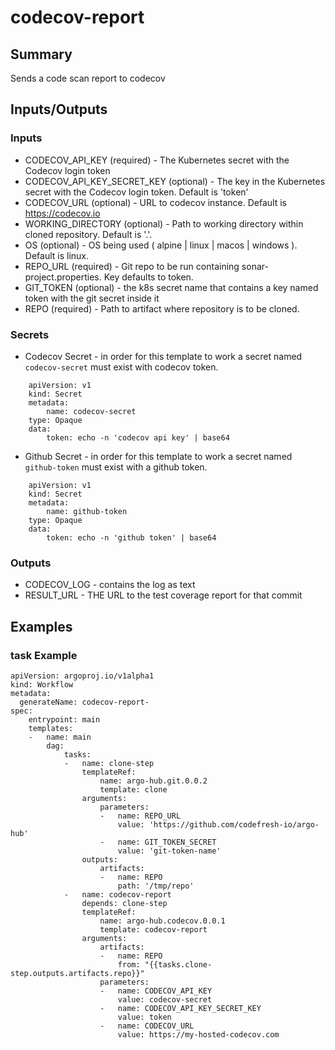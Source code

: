# codecov-report

## Summary
Sends a code scan report to codecov

## Inputs/Outputs

### Inputs
* CODECOV_API_KEY (required) - The Kubernetes secret with the Codecov login token
* CODECOV_API_KEY_SECRET_KEY (optional) - The key in the Kubernetes secret with the Codecov login token. Default is 'token'
* CODECOV_URL (optional) - URL to codecov instance. Default is https://codecov.io
* WORKING_DIRECTORY (optional) - Path to working directory within cloned repository. Default is '.'.
* OS (optional) - OS being used ( alpine | linux | macos | windows ). Default is linux.
* REPO_URL (required) - Git repo to be run containing sonar-project.properties. Key defaults to token.
* GIT_TOKEN (optional) - the k8s secret name that contains a key named token with the git secret inside it
* REPO (required) - Path to artifact where repository is to be cloned.

### Secrets
* Codecov Secret - in order for this template to work a secret named `codecov-secret` must exist with codecov token.
```
    apiVersion: v1
    kind: Secret
    metadata:
        name: codecov-secret
    type: Opaque
    data:
        token: echo -n 'codecov api key' | base64
```

* Github Secret - in order for this template to work a secret named `github-token` must exist with a github token.
```
    apiVersion: v1
    kind: Secret
    metadata:
        name: github-token
    type: Opaque
    data:
        token: echo -n 'github token' | base64
```

### Outputs
* CODECOV_LOG - contains the log as text
* RESULT_URL - THE URL to the test coverage report for that commit

## Examples

### task Example
```
apiVersion: argoproj.io/v1alpha1
kind: Workflow
metadata:
  generateName: codecov-report-
spec:
    entrypoint: main
    templates:
    -   name: main
        dag:
            tasks:
            -   name: clone-step
                templateRef:
                    name: argo-hub.git.0.0.2
                    template: clone
                arguments:
                    parameters:
                    -   name: REPO_URL
                        value: 'https://github.com/codefresh-io/argo-hub'
                    -   name: GIT_TOKEN_SECRET
                        value: 'git-token-name'
                outputs:
                    artifacts:
                    -   name: REPO
                        path: '/tmp/repo'
            -   name: codecov-report
                depends: clone-step
                templateRef:
                    name: argo-hub.codecov.0.0.1
                    template: codecov-report
                arguments:
                    artifacts:
                    -   name: REPO
                        from: "{{tasks.clone-step.outputs.artifacts.repo}}"
                    parameters:
                    -   name: CODECOV_API_KEY
                        value: codecov-secret
                    -   name: CODECOV_API_KEY_SECRET_KEY
                        value: token
                    -   name: CODECOV_URL
                        value: https://my-hosted-codecov.com
```
